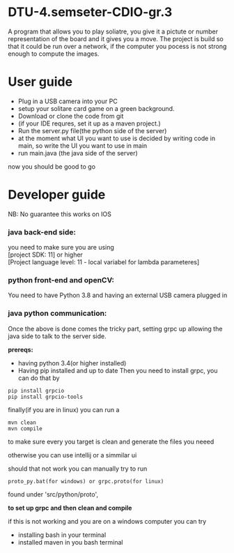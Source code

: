 # DTU-4.semseter-CDIO-gr.3
A program that allows you to play soliatre, you give it a pictute or number representation of the board and it gives you a move. 
The project is build so that it could be run over a network, if the computer you pocess is not strong enough to compute the images.

# User guide 
- Plug in a USB camera into your PC
- setup your solitare card game on a green background.
- Download or clone the code from git
- (if your IDE requres, set it up as a maven project.)
- Run the server.py file(the python side of the server)
- at the moment what UI you want to use is decided by writing code in main,
so write the UI you want to use in main
- run main.java (the java side of the server)

now you should be good to go

# Developer guide
NB: No guarantee this works on IOS

### java back-end side:
you need to make sure you are using       
[project SDK: 11] or higher     
[Project language level: 11 - local variabel for lambda parameteres]


### python front-end and openCV:
You need to have Python 3.8
and having an external USB camera plugged in
### java python communication:
Once the above is done comes the tricky part, setting grpc up allowing the java side to talk to the server side.

**prereqs:**
- having python 3.4(or higher installed)
- Having pip installed and up to date
Then you need to install grpc, you can do that by
```
pip install grpcio
pip install grpcio-tools
```
finally(if you are in linux) you can run a
```
mvn clean
mvn compile
```
to make sure every you target is clean and generate the files you neeed 

otherwise you can use intellij or a simmilar ui

should that not work you can manually try to run
```
proto_py.bat(for windows) or grpc.proto(for linux)
```
found under 'src/python/proto',

**to set up grpc and then clean and compile**

if this is not working and you are on a windows computer you can try
- installing bash in your terminal
- installed maven in you bash terminal
